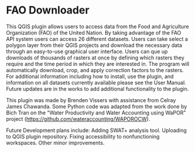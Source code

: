 # FAO Downloader

This QGIS plugin allows users to access data from the Food and Agriculture Organization (FAO) of the United Nation. By taking advantage of the FAO API system users can access 26 different datasets. Users can take select a polygon layer from their QGIS projects and download the necessary data through an easy-to-use graphical user interface. Users can que up downloads of thousands of rasters at once by defining which rasters they require and the time period in which they are interested in. The program will automatically download, crop, and apply correction factors to the rasters. For additional information including how to install, use the plugin, and information on all datasets currently available please see the User Manual. Future updates are in the works to add additional functionality to the plugin.

This plugin was made by Brenden Vissers with assistance from Celray James Chawanda. Some Python code was adapted from the work done by Bich Tran on the "Water Productivity and Water Accounting using WaPOR” project (https://github.com/wateraccounting/WAPOROCW).

Future Development plans include:
  Adding SWAT+ analysis tool.
  Uploading to QGIS plugin repository.
  Fixing accessibility to nonfunctioning workspaces. 
  Other minor improvements.

